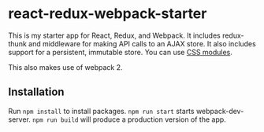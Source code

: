 # react-redux-webpack-starter

This is my starter app for React, Redux, and Webpack. It includes redux-thunk and middleware for making API calls to an AJAX store. It also includes support for a persistent, immutable store. You can use [CSS modules](https://github.com/css-modules/css-modules).

This also makes use of webpack 2.

## Installation

Run `npm install` to install packages. `npm run start` starts webpack-dev-server. `npm run build` will produce a production version of the app.
